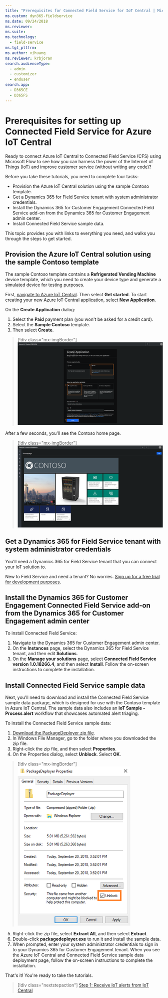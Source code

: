 ```yaml
---
title: "Prerequisites for Connected Field Service for IoT Central | MicrosoftDocs"
ms.custom: dyn365-fieldservice
ms.date: 09/24/2018
ms.reviewer: 
ms.suite: 
ms.technology: 
  - field-service
ms.tgt_pltfrm: 
ms.author: vihuang
ms.reviewer: krbjoran
search.audienceType: 
  - admin
  - customizer
  - enduser
search.app: 
  - D365CE
  - D365FS
--- 
```


# Prerequisites for setting up Connected Field Service for Azure IoT Central

Ready to connect Azure IoT Central to Connected Field Service (CFS) using Microsoft Flow to see how you can harness the power of the Internet of Things (IoT) and improve customer service (without writing any code)?

Before you take these tutorials, you need to complete four tasks:
- Provision the Azure IoT Central solution using the sample Contoso template.
- Get a Dynamics 365 for Field Service tenant with system administrator credentials. 
- Install the Dynamics 365 for Customer Engagement Connected Field Service add-on from the Dynamics 365 for Customer Engagement admin center.
- Install Connected Field Service sample data.

This topic provides you with links to everything you need, and walks you through the steps to get started.

## Provision the Azure IoT Central solution using the sample Contoso template
The sample Contoso template contains a **Refrigerated Vending Machine** device template, which you need to create your device type and generate a simulated device for testing purposes.

First, [navigate to Azure IoT Central](https://azure.microsoft.com/services/iot-central/). Then select **Get started**. To start creating your new Azure IoT Central application, select **New Application**. 
 
On the **Create Application** dialog: 
 1. Select the **Paid** payment plan (you won't be asked for a credit card). 
 2. Select the **Sample Contoso** template. 
 3. Then select **Create**.
> [!div class="mx-imgBorder"]
> ![Azure IoT Central with payment plan and template selected](media/Azure-IoT-Central-create-app-dialog.PNG "Azure IoT Central with payment plan and template selected")  

After a few seconds, you'll see the Contoso home page. 
> [!div class="mx-imgBorder"]
> ![Contoso home page for Azure IoT Central](media/Azure-IoT-Central-Contoso-home-dialog.PNG "Contoso home page for Azure IoT Central")

## Get a Dynamics 365 for Field Service tenant with system administrator credentials 

You'll need a Dynamics 365 for Field Service tenant that you can connect your IoT solution to.
     
New to Field Service and need a tenant? No worries. [Sign up for a free trial for development purposes](https://appsource.microsoft.com/product/dynamics-365/mscrm.40fd37ef-dca4-4b0d-9f41-d16703b7d070).

## Install the Dynamics 365 for Customer Engagement Connected Field Service add-on from the Dynamics 365 for Customer Engagement admin center  

To install Connected Field Service:
1. Navigate to the Dynamics 365 for Customer Engagement admin center. 
2. On the **Instances** page, select the Dynamics 365 for Field Service tenant, and then edit **Solutions**. 
3. On the **Manage your solutions** page, select **Connected Field Service version 1.0.18266.4**, and then select **Install**. Follow the on-screen instructions to complete the installation.
    
## Install Connected Field Service sample data    
Next, you'll need to download and install the Connected Field Service sample data package, which is designed for use with the Contoso template in Azure IoT Central. The sample data also includes an **IoT Sample - Process alert** workflow that showcases automated alert triaging.

To install the Connected Field Service sample data:
1. [Download the PackageDeployer zip file](https://aka.ms/cfsdemodata).
2. In Windows File Manager, go to the folder where you downloaded the zip file. 
3. Right-click the zip file, and then select **Properties**. 
4. On the Properties dialog, select **Unblock**. Select **OK**.
> [!div class="mx-imgBorder"]
> ![PackageDeployer properties dialog with Unblock selected](media/cfs-iot-package-deployer.png "PackageDeployer properties dialog with Unblock selected")

5. Right-click the zip file, select **Extract All**, and then select **Extract**.
6. Double-click **packagedeployer.exe** to run it and install the sample data. 
7. When prompted, enter your system administrator credentials to sign in to your Dynamics 365 for Customer Engagement tenant. When you see the Azure IoT Central and Connected Field Service sample data deployment page, follow the on-screen instructions to complete the installation.

That's it! You're ready to take the tutorials.
   
> [!div class="nextstepaction"]
> [Step 1: Receive IoT alerts from IoT Central](cfs-iot-central-alerts.md) 
